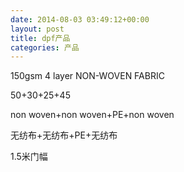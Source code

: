 ```yaml
---
date: 2014-08-03 03:49:12+00:00
layout: post
title: dpf产品
categories: 产品
---
```



150gsm 4 layer NON-WOVEN FABRIC

50+30+25+45

non woven+non woven+PE+non woven

无纺布+无纺布+PE+无纺布

1.5米门幅
